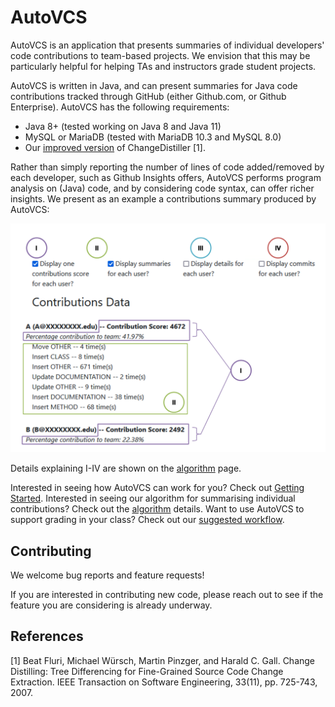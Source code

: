 # AutoVCS

AutoVCS is an application that presents summaries of individual developers' code contributions to team-based projects.  We envision that this may be particularly helpful for helping TAs and instructors grade student projects.


AutoVCS is written in Java, and can present summaries for Java code contributions tracked through GitHub (either Github.com, or Github Enterprise).  AutoVCS has the following requirements:
- Java 8+ (tested working on Java 8 and Java 11)
- MySQL or MariaDB (tested with MariaDB 10.3 and MySQL 8.0)
- Our [improved version](https://github.com/AutoVCS/ChangeDistiller) of ChangeDistiller [1].


Rather than simply reporting the number of lines of code added/removed by each developer, such as Github Insights offers, AutoVCS performs program analysis on (Java) code, and by considering code syntax, can offer richer insights.  We present as an example a contributions summary produced by AutoVCS:

![](figures/AutoVCS_ContributionsData_Annotated.png)

Details explaining I-IV are shown on the [algorithm](AutoVCS-Algorithm.md) page.

Interested in seeing how AutoVCS can work for you?  Check out [Getting Started](Getting-Started.md).  Interested in seeing our algorithm for summarising individual contributions?  Check out the [algorithm](AutoVCS-Algorithm.md) details.  Want to use AutoVCS to support grading in your class?  Check out our [suggested workflow](Using-AutoVCS.md).

## Contributing

We welcome bug reports and feature requests!  

If you are interested in contributing new code, please reach out to see if the feature you are considering is already underway.


## References


[1] Beat Fluri, Michael Würsch, Martin Pinzger, and Harald C. Gall. Change Distilling: Tree Differencing for Fine-Grained Source Code Change Extraction. IEEE Transaction on Software Engineering, 33(11), pp. 725-743, 2007.
